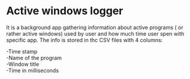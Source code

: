 # Active windows logger

It is a background app gathering information about active programs ( or rather active windows) used by user and how much time user spen with specific app.
The info is stored in thc CSV files with 4 columns:

-Time stamp   
-Name of the program   
-Window title   
-Time in milliseconds   

